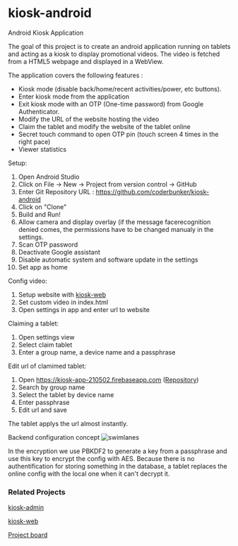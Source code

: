 # kiosk-android
Android Kiosk Application

The goal of this project is to create an android application running on tablets and acting as a kiosk to display promotional videos.
The video is fetched from a HTML5 webpage and displayed in a WebView.

The application covers the following features :

- Kiosk mode (disable back/home/recent activities/power, etc buttons). 
- Enter kiosk mode from the application
- Exit kiosk mode with an OTP (One-time password) from Google Authenticator.
- Modify the URL of the website hosting the video
- Claim the tablet and modify the website of the tablet online
- Secret touch command to open OTP pin (touch screen 4 times in the right pace)
- Viewer statistics

Setup:

1. Open Android Studio
2. Click on File -> New -> Project from version control -> GitHub
3. Enter Git Repository URL : https://github.com/coderbunker/kiosk-android
4. Click on "Clone"
5. Build and Run!
6. Allow camera and display overlay (if the message facerecognition denied comes, the permissions have to be changed manualy in the settings.
7. Scan OTP password
8. Deactivate Google assistant
9. Disable automatic system and software update in the settings
10. Set app as home

Config video:

1. Setup website with [kiosk-web](https://github.com/coderbunker/kiosk-web)
2. Set custom video in index.html
3. Open settings in app and enter url to website

Claiming a tablet:

1. Open settings view
2. Select claim tablet
3. Enter a group name, a device name and a passphrase

Edit url of clamimed tablet:

1. Open https://kiosk-app-210502.firebaseapp.com ([Repository](https://github.com/coderbunker/kiosk-admin))
2. Search by group name
3. Select the tablet by device name
4. Enter passphrase
5. Edit url and save

The tablet applys the url almost instantly.

Backend configuration concept
![swimlanes](https://github.com/coderbunker/kiosk-android/blob/documentation/files/swimlanes.png)

In the encryption we use PBKDF2 to generate a key from a passphrase and use this key to encrypt the config with AES.
Because there is no authentification for storing something in the database, a tablet replaces the online config with the local one when it can't decrypt it.



### Related Projects
[kiosk-admin](https://github.com/coderbunker/kiosk-admin)

[kiosk-web](https://github.com/coderbunker/kiosk-web)

[Project board](https://github.com/orgs/coderbunker/projects/1)

